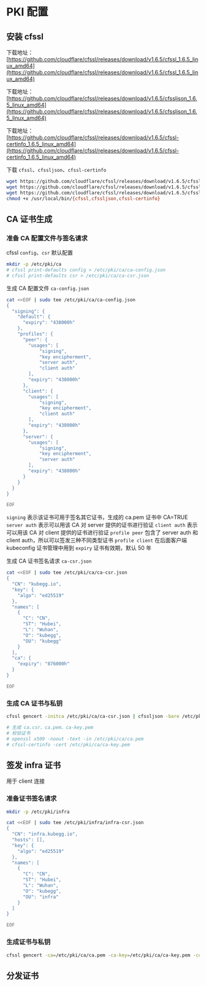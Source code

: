 # PKI 配置

## 安装 cfssl

下载地址：[https://github.com/cloudflare/cfssl/releases/download/v1.6.5/cfssl_1.6.5_linux_amd64](https://github.com/cloudflare/cfssl/releases/download/v1.6.5/cfssl_1.6.5_linux_amd64)

下载地址：[https://github.com/cloudflare/cfssl/releases/download/v1.6.5/cfssljson_1.6.5_linux_amd64](https://github.com/cloudflare/cfssl/releases/download/v1.6.5/cfssljson_1.6.5_linux_amd64)

下载地址：[https://github.com/cloudflare/cfssl/releases/download/v1.6.5/cfssl-certinfo_1.6.5_linux_amd64](https://github.com/cloudflare/cfssl/releases/download/v1.6.5/cfssl-certinfo_1.6.5_linux_amd64)

下载 `cfssl`、`cfssljson`、`cfssl-certinfo`

```bash
wget https://github.com/cloudflare/cfssl/releases/download/v1.6.5/cfssl_1.6.5_linux_amd64 -O /usr/local/bin/cfssl && \
wget https://github.com/cloudflare/cfssl/releases/download/v1.6.5/cfssljson_1.6.5_linux_amd64 -O /usr/local/bin/cfssljson && \
wget https://github.com/cloudflare/cfssl/releases/download/v1.6.5/cfssl-certinfo_1.6.5_linux_amd64 -O /usr/local/bin/cfssl-certinfo && \
chmod +x /usr/local/bin/{cfssl,cfssljson,cfssl-certinfo}
```

## CA 证书生成

### 准备 CA 配置文件与签名请求

cfssl `config`、`csr` 默认配置

```bash
mkdir -p /etc/pki/ca
# cfssl print-defaults config > /etc/pki/ca/ca-config.json
# cfssl print-defaults csr > /etc/pki/ca/ca-csr.json
```

生成 CA 配置文件 `ca-config.json`

```bash
cat <<EOF | sudo tee /etc/pki/ca/ca-config.json
{
  "signing": {
    "default": {
      "expiry": "438000h"
    },
    "profiles": {
      "peer": {
        "usages": [
            "signing",
            "key encipherment",
            "server auth",
            "client auth"
        ],
        "expiry": "438000h"
      },
      "client": {
        "usages": [
            "signing",
            "key encipherment",
            "client auth"
        ],
        "expiry": "438000h"
      },
      "server": {
        "usages": [
            "signing",
            "key encipherment",
            "server auth"
        ],
        "expiry": "438000h"
      }
    }
  }
}

EOF
```

`signing` 表示该证书可用于签名其它证书，生成的 ca.pem 证书中 CA=TRUE
`server auth` 表示可以用该 CA 对 server 提供的证书进行验证
`client auth` 表示可以用该 CA 对 client 提供的证书进行验证
`profile peer` 包含了 server auth 和 client auth，所以可以签发三种不同类型证书
`profile client` 在后面客户端 kubeconfig 证书管理中用到
`expiry` 证书有效期，默认 50 年

生成 CA 证书签名请求 `ca-csr.json`

```bash
cat <<EOF | sudo tee /etc/pki/ca/ca-csr.json
{
  "CN": "kubegg.io",
  "key": {
    "algo": "ed25519"
  },
  "names": [
    {
      "C": "CN",
      "ST": "Hubei",
      "L": "Wuhan",
      "O": "kubegg",
      "OU": "kubegg"
    }
  ],
  "ca": {
    "expiry": "876000h"
  }
}

EOF
```

### 生成 CA 证书与私钥

```bash
cfssl gencert -initca /etc/pki/ca/ca-csr.json | cfssljson -bare /etc/pki/ca/ca

# 生成 ca.csr、ca.pem、ca-key.pem
# 校验证书
# openssl x509 -noout -text -in /etc/pki/ca/ca.pem
# cfssl-certinfo -cert /etc/pki/ca/ca-key.pem
```

## 签发 infra 证书

用于 client 连接

### 准备证书签名请求

```bash
mkdir -p /etc/pki/infra
```

```bash
cat <<EOF | sudo tee /etc/pki/infra/infra-csr.json
{
  "CN": "infra.kubegg.io",
  "hosts": [],
  "key": {
    "algo": "ed25519"
  },
  "names": [
    {
      "C": "CN",
      "ST": "Hubei",
      "L": "Wuhan",
      "O": "kubegg",
      "OU": "infra"
    }
  ]
}

EOF
```

### 生成证书与私钥

```bash
cfssl gencert -ca=/etc/pki/ca/ca.pem -ca-key=/etc/pki/ca/ca-key.pem -config=/etc/pki/ca/ca-config.json -profile=client /etc/pki/infra/infra-csr.json | cfssljson -bare /etc/pki/infra/infra
```

## 分发证书
